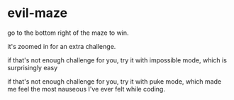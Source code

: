 # evil-maze

go to the bottom right of the maze to win.

it's zoomed in for an extra challenge.

if that's not enough challenge for you, try it with impossible mode, which is surprisingly easy

if that's not enough challenge for you, try it with puke mode, which made me feel the most nauseous I've ever felt while coding.
